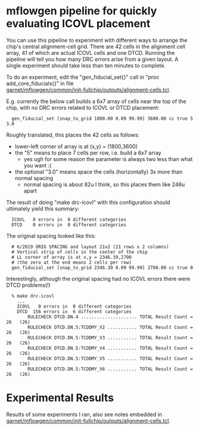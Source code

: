 # mflowgen pipeline for quickly evaluating ICOVL placement

You can use this pipeline to experiment with different ways to arrange
the chip's central alignment-cell grid.  There are 42 cells in the
alignment cell array, 41 of which are actual ICOVL cells and one DTCD.
Running the pipeline will tell you how many DRC errors arise from a given layout.
A single experiment should take less than ten minutes to complete.

To do an experiment, edit the "gen_fiducial_set{}" call
in "proc add_core_fiducials{}" in file<br/>
[garnet/mflowgen/common/init-fullchip/outputs/alignment-cells.tcl](../common/init-fullchip/outputs/alignment-cells.tcl).


E.g. currently the below call builds a 6x7 array of cells near the top
of the chip, with no DRC errors related to ICOVL or DTCD placement:
```
  gen_fiducial_set [snap_to_grid 1800.00 0.09 99.99] 3600.00 cc true 5 3.0
```

Roughly translated, this places the 42 cells as follows:
* lower-left corner of array is at (x,y) = (1800,3600)
* the "5" means to place 7 cells per row, i.e. build a 6x7 array
  * yes ugh for some reason the parameter is always two less than what you want :(
* the optional "3.0" means space the cells (horizontally) 3x more than normal spacing
  * normal spacing is about 82u I think, so this places them like 246u apart

The result of doing "make drc-icovl" with this configuration should
ultimately yield this summary:
```
  ICOVL   0 errors in  0 different categories
  DTCD    0 errors in  0 different categories
```

The original spacing looked like this:
```
  # 6/2019 ORIG SPACING and layout 21x2 (21 rows x 2 columns)
  # Vertical strip of cells in the center of the chip
  # LL corner of array is at x,y = 2346.39,2700
  # (the zero at the end means 2 cells per row)
  gen_fiducial_set [snap_to_grid 2346.30 0.09 99.99] 2700.00 cc true 0
```

Interestingly, although the original spacing had no ICOVL errors
there were DTCD problems(!)
```
  % make drc-icovl
    ...
    ICOVL   0 errors in  0 different categories
    DTCD  156 errors in  6 different categories
        RULECHECK DTCD.DN.4 ..................... TOTAL Result Count = 26   (26)
        RULECHECK DTCD.DN.5:TCDDMY_V2 ........... TOTAL Result Count = 26   (26)
        RULECHECK DTCD.DN.5:TCDDMY_V3 ........... TOTAL Result Count = 26   (26)
        RULECHECK DTCD.DN.5:TCDDMY_V4 ........... TOTAL Result Count = 26   (26)
        RULECHECK DTCD.DN.5:TCDDMY_V5 ........... TOTAL Result Count = 26   (26)
        RULECHECK DTCD.DN.5:TCDDMY_V6 ........... TOTAL Result Count = 26   (26)
```

# Experimental Results

Results of some experiments I ran, also see notes embedded in
[garnet/mflowgen/common/init-fullchip/outputs/alignment-cells.tcl](../common/init-fullchip/outputs/alignment-cells.tcl).


